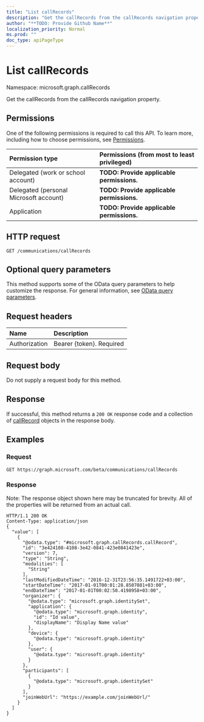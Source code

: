```yaml
---
title: "List callRecords"
description: "Get the callRecords from the callRecords navigation property."
author: "**TODO: Provide Github Name**"
localization_priority: Normal
ms.prod: ""
doc_type: apiPageType
---
```


# List callRecords

Namespace: microsoft.graph.callRecords

Get the callRecords from the callRecords navigation property.

## Permissions
One of the following permissions is required to call this API. To learn more, including how to choose permissions, see [Permissions](/concepts/permissions-reference.md).

|Permission type|Permissions (from most to least privileged)|
|:---|:---|
|Delegated (work or school account)|**TODO: Provide applicable permissions.**|
|Delegated (personal Microsoft account)|**TODO: Provide applicable permissions.**|
|Application|**TODO: Provide applicable permissions.**|

## HTTP request
<!-- {
  "blockType": "ignored"
}
-->
``` http
GET /communications/callRecords
```

## Optional query parameters
This method supports some of the OData query parameters to help customize the response. For general information, see [OData query parameters](/graph/query-parameters).

## Request headers
|Name|Description|
|:---|:---|
|Authorization|Bearer {token}. Required|

## Request body
Do not supply a request body for this method.

## Response
If successful, this method returns a `200 OK` response code and a collection of [callRecord](../resources/callrecord.md) objects in the response body.

## Examples

### Request
<!-- {
  "blockType": "request",
  "name": "get_callrecord"
}
-->
``` http
GET https://graph.microsoft.com/beta/communications/callRecords
```

### Response
Note: The response object shown here may be truncated for brevity. All of the properties will be returned from an actual call.
<!-- {
  "blockType": "response",
  "truncated": true,
  "@odata.type": "collection(microsoft.graph.callrecords.callrecord)"
}
-->
``` http
HTTP/1.1 200 OK
Content-Type: application/json
{
  "value": [
    {
      "@odata.type": "#microsoft.graph.callRecords.callRecord",
      "id": "3e424108-4108-3e42-0841-423e0841423e",
      "version": 7,
      "type": "String",
      "modalities": [
        "String"
      ],
      "lastModifiedDateTime": "2016-12-31T23:56:35.1491722+03:00",
      "startDateTime": "2017-01-01T00:01:28.8507081+03:00",
      "endDateTime": "2017-01-01T00:02:50.4198958+03:00",
      "organizer": {
        "@odata.type": "microsoft.graph.identitySet",
        "application": {
          "@odata.type": "microsoft.graph.identity",
          "id": "Id value",
          "displayName": "Display Name value"
        },
        "device": {
          "@odata.type": "microsoft.graph.identity"
        },
        "user": {
          "@odata.type": "microsoft.graph.identity"
        }
      },
      "participants": [
        {
          "@odata.type": "microsoft.graph.identitySet"
        }
      ],
      "joinWebUrl": "https://example.com/joinWebUrl/"
    }
  ]
}
```

